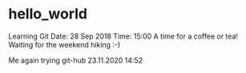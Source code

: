 # hello_world
Learning Git
Date: 28 Sep 2018
Time: 15:00
A time for a coffee or tea!
Waiting for the weekend hiking :-)

Me again trying git-hub 23.11.2020 14:52
